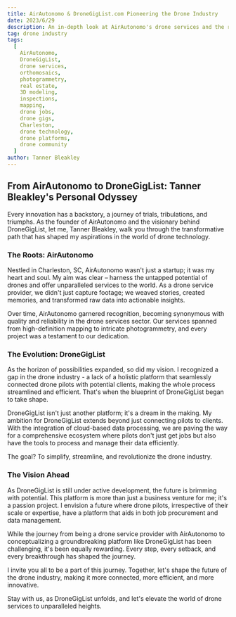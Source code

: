 ```yaml
---
title: AirAutonomo & DroneGigList.com Pioneering the Drone Industry
date: 2023/6/29
description: An in-depth look at AirAutonomo's drone services and the revolutionary job platform, DroneGigList.com.
tag: drone industry
tags:
  [
    AirAutonomo,
    DroneGigList,
    drone services,
    orthomosaics,
    photogrammetry,
    real estate,
    3D modeling,
    inspections,
    mapping,
    drone jobs,
    drone gigs,
    Charleston,
    drone technology,
    drone platforms,
    drone community
  ]
author: Tanner Bleakley
---
```


## From AirAutonomo to DroneGigList: Tanner Bleakley's Personal Odyssey

Every innovation has a backstory, a journey of trials, tribulations, and triumphs. As the founder of AirAutonomo and the visionary behind DroneGigList, let me, Tanner Bleakley, walk you through the transformative path that has shaped my aspirations in the world of drone technology.

### The Roots: AirAutonomo

Nestled in Charleston, SC, AirAutonomo wasn't just a startup; it was my heart and soul. My aim was clear – harness the untapped potential of drones and offer unparalleled services to the world. As a drone service provider, we didn't just capture footage; we weaved stories, created memories, and transformed raw data into actionable insights.

Over time, AirAutonomo garnered recognition, becoming synonymous with quality and reliability in the drone services sector. Our services spanned from high-definition mapping to intricate photogrammetry, and every project was a testament to our dedication.

### The Evolution: DroneGigList

As the horizon of possibilities expanded, so did my vision. I recognized a gap in the drone industry - a lack of a holistic platform that seamlessly connected drone pilots with potential clients, making the whole process streamlined and efficient. That's when the blueprint of DroneGigList began to take shape.

DroneGigList isn't just another platform; it's a dream in the making. My ambition for DroneGigList extends beyond just connecting pilots to clients. With the integration of cloud-based data processing, we are paving the way for a comprehensive ecosystem where pilots don't just get jobs but also have the tools to process and manage their data efficiently.

The goal? To simplify, streamline, and revolutionize the drone industry.

### The Vision Ahead

As DroneGigList is still under active development, the future is brimming with potential. This platform is more than just a business venture for me; it's a passion project. I envision a future where drone pilots, irrespective of their scale or expertise, have a platform that aids in both job procurement and data management.

While the journey from being a drone service provider with AirAutonomo to conceptualizing a groundbreaking platform like DroneGigList has been challenging, it's been equally rewarding. Every step, every setback, and every breakthrough has shaped the journey.

I invite you all to be a part of this journey. Together, let's shape the future of the drone industry, making it more connected, more efficient, and more innovative.

Stay with us, as DroneGigList unfolds, and let's elevate the world of drone services to unparalleled heights.
